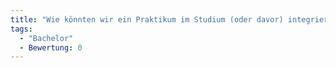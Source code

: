 ```yaml
---
title: "Wie könnten wir ein Praktikum im Studium (oder davor) integrieren?"
tags:
  - "Bachelor"
  - Bewertung: 0
---
```

